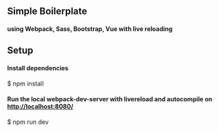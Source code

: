 ## Simple Boilerplate 
#### using Webpack, Sass, Bootstrap, Vue with live reloading

## Setup

#### Install dependencies

$ npm install

#### Run the local webpack-dev-server with livereload and autocompile on [http://localhost:8080/](http://localhost:8080/)

$ npm run dev
